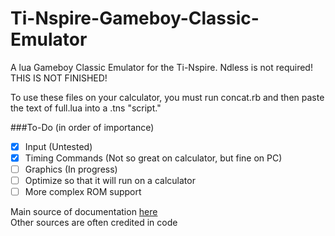 # Ti-Nspire-Gameboy-Classic-Emulator  
A lua Gameboy Classic Emulator for the Ti-Nspire. Ndless is not required! THIS IS NOT FINISHED!  
  
To use these files on your calculator, you must run concat.rb and then paste the text of full.lua into a .tns "script."  
  
###To-Do (in order of importance)
- [x] Input (Untested)
- [x] Timing Commands (Not so great on calculator, but fine on PC)
- [ ] Graphics (In progress)
- [ ] Optimize so that it will run on a calculator
- [ ] More complex ROM support
  
Main source of documentation [here](http://marc.rawer.de/Gameboy/Docs/GBCPUman.pdf)  
Other sources are often credited in code
